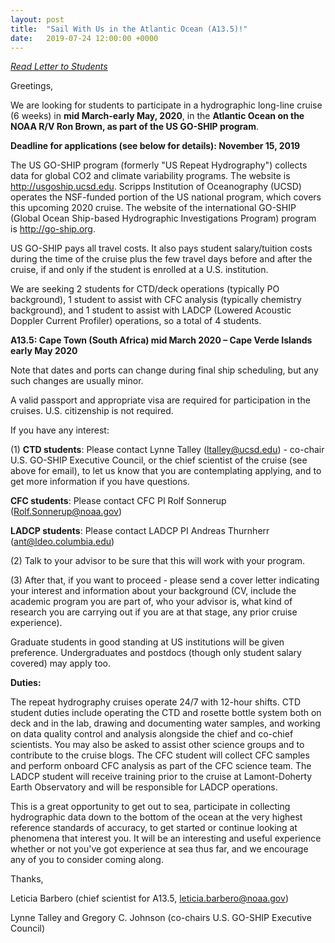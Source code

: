```yaml
---
layout: post
title:  "Sail With Us in the Atlantic Ocean (A13.5)!"
date:   2019-07-24 12:00:00 +0000
---
```

<a href="{{site.baseurl}}/files/ads/GO-SHIP_A13.5_2020_Student_Opportunity.pdf">
<i class="fa fa-file-pdf-o fa-3x" aria-hidden="true"> Read Letter to Students</i></a>

Greetings,

We are looking for students to participate in a hydrographic long-line cruise (6 weeks) in **mid March-early May, 2020**, in the **Atlantic Ocean on the NOAA R/V Ron Brown, as part of the US GO-SHIP program**.

**Deadline for applications (see below for details): November 15, 2019**
<!--more-->

The US GO-SHIP program (formerly "US Repeat Hydrography") collects data for global CO2 and climate variability programs. 
The website is http://usgoship.ucsd.edu. 
Scripps Institution of Oceanography (UCSD) operates the NSF-funded portion of the US national program, which covers this upcoming 2020 cruise. 
The website of the international GO-SHIP (Global Ocean Ship-based Hydrographic Investigations Program) program is http://go-ship.org.

US GO-SHIP pays all travel costs. 
It also pays student salary/tuition costs during the time of the cruise plus the few travel days before and after the cruise, if and only if the student is enrolled at a U.S. institution.

We are seeking 2 students for CTD/deck operations (typically PO background), 1 student to assist with CFC analysis (typically chemistry background), and 1 student to assist with LADCP (Lowered Acoustic Doppler Current Profiler) operations, so a total of 4 students.

**A13.5: Cape Town (South Africa) mid March 2020 – Cape Verde Islands early May 2020**

Note that dates and ports can change during final ship scheduling, but any such changes are usually minor.

A valid passport and appropriate visa are required for participation in the cruises. U.S. citizenship is not required.

If you have any interest:

(1) **CTD students**: Please contact Lynne Talley (ltalley@ucsd.edu) - co-chair U.S. GO-SHIP Executive Council, or the chief scientist of the cruise (see above for email), to let us know that you are contemplating applying, and to get more information if you have questions.

**CFC students**: Please contact CFC PI Rolf Sonnerup (Rolf.Sonnerup@noaa.gov)

**LADCP students**: Please contact LADCP PI Andreas Thurnherr (ant@ldeo.columbia.edu)

(2) Talk to your advisor to be sure that this will work with your program.

(3) After that, if you want to proceed - please send a cover letter indicating your interest and information about your background (CV, include the academic program you are part of, who your advisor is, what kind of research you are carrying out if you are at that stage, any prior cruise experience).

Graduate students in good standing at US institutions will be given preference. 
Undergraduates and postdocs (though only student salary covered) may apply too.

**Duties:**

The repeat hydrography cruises operate 24/7 with 12-hour shifts. 
CTD student duties include operating the CTD and rosette bottle system both on deck and in the lab, drawing and documenting water samples, and working on data quality control and analysis alongside the chief and co-chief scientists. 
You may also be asked to assist other science groups and to contribute to the cruise blogs. 
The CFC student will collect CFC samples and perform onboard CFC analysis as part of the CFC science team. 
The LADCP student will receive training prior to the cruise at Lamont-Doherty Earth Observatory and will be responsible for LADCP operations.

This is a great opportunity to get out to sea, participate in collecting hydrographic data down to the bottom of the ocean at the very highest reference standards of accuracy, to get started or continue looking at phenomena that interest you. 
It will be an interesting and useful experience whether or not you've got experience at sea thus far, and we encourage any of you to consider coming along.

Thanks,

Leticia Barbero (chief scientist for A13.5, leticia.barbero@noaa.gov)

Lynne Talley and Gregory C. Johnson (co-chairs U.S. GO-SHIP Executive Council)
